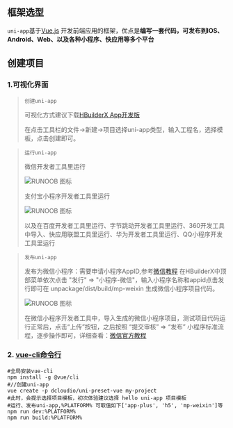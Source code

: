 ## 框架选型

`uni-app`基于[Vue.js](https://vuejs.org/) 开发前端应用的框架，优点是**编写一套代码，可发布到IOS、Android、Web、以及各种小程序、快应用等多个平台**
## 创建项目

### 1.可视化界面
>`创建uni-app`
> 
> 可视化方式建议下载[HBuilderX App开发版](https://download1.dcloud.net.cn/download/HBuilderX.3.1.4.20210305.full.zip)
> 
> 在点击工具栏的文件->新建->项目选择uni-app类型，输入工程名，选择模板，点击创建即可。

>`运行uni-app`
> 
> 微信开发者工具里运行
> 
> ![RUNOOB 图标](https://bjetxgzv.cdn.bspapp.com/VKCEYUGU-uni-app-doc/d89fd6f0-4f1a-11eb-97b7-0dc4655d6e68.png "RUNOOB")
> 
> 支付宝小程序开发者工具里运行 
> 
> ![RUNOOB 图标](https://bjetxgzv.cdn.bspapp.com/VKCEYUGU-uni-app-doc/fee90480-4f1a-11eb-bd01-97bc1429a9ff.png "RUNOOB")
> 
> 以及在百度开发者工具里运行、字节跳动开发者工具里运行、360开发工具中导入、快应用联盟工具里运行、华为开发者工具里运行、QQ小程序开发工具里运行

> `发布uni-app`
> 
> 发布为微信小程序：需要申请小程序AppID,参考[微信教程](https://developers.weixin.qq.com/miniprogram/dev/framework/quickstart/getstart.html#%E7%94%B3%E8%AF%B7%E5%B8%90%E5%8F%B7) 
> 在HBuilderX中顶部菜单依次点击 "发行" => "小程序-微信"，输入小程序名称和appid点击发行即可在 unpackage/dist/build/mp-weixin 生成微信小程序项目代码。
> 
> ![RUNOOB 图标](https://bjetxgzv.cdn.bspapp.com/VKCEYUGU-uni-app-doc/b36294f0-4f37-11eb-8a36-ebb87efcf8c0.png "RUNOOB")
> 
> 在微信小程序开发者工具中，导入生成的微信小程序项目，测试项目代码运行正常后，点击“上传”按钮，之后按照 “提交审核” => “发布” 小程序标准流程，逐步操作即可，详细查看：[微信官方教程](https://developers.weixin.qq.com/miniprogram/dev/framework/quickstart/release.html#%E5%8F%91%E5%B8%83%E4%B8%8A%E7%BA%BF)

### 2. [vue-cli命令行](https://uniapp.dcloud.io/quickstart?id=%e9%80%9a%e8%bf%87vue-cli%e5%91%bd%e4%bb%a4%e8%a1%8c)

```shell
#全局安装vue-cli
npm install -g @vue/cli
#//创建uni-app
vue create -p dcloudio/uni-preset-vue my-project
#此时，会提示选择项目模板，初次体验建议选择 hello uni-app 项目模板
#运行、发布uni-app,%PLATFORM% 可取值如下['app-plus', 'h5', 'mp-weixin']等
npm run dev:%PLATFORM%
npm run build:%PLATFORM%
```
